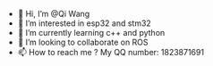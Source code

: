 - 👋 Hi, I’m @Qi Wang
- 👀 I’m interested in esp32 and stm32
- 🌱 I’m currently learning c++ and python
- 💞️ I’m looking to collaborate on ROS
- 📫 How to reach me ? My QQ number: 1823871691

<!---
wangqioo/wangqioo is a ✨ special ✨ repository because its `README.md` (this file) appears on your GitHub profile.
You can click the Preview link to take a look at your changes.
--->
